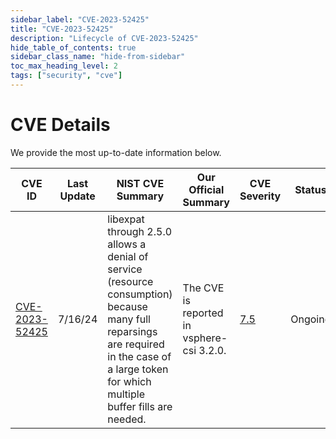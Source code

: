```yaml
---
sidebar_label: "CVE-2023-52425"
title: "CVE-2023-52425"
description: "Lifecycle of CVE-2023-52425"
hide_table_of_contents: true
sidebar_class_name: "hide-from-sidebar"
toc_max_heading_level: 2
tags: ["security", "cve"]
---
```


# CVE Details

We provide the most up-to-date information below.

| CVE ID                                                            | Last Update | NIST CVE Summary                                                                                                                                                                            | Our Official Summary                      | CVE Severity                                           | Status  |
| ----------------------------------------------------------------- | ----------- | ------------------------------------------------------------------------------------------------------------------------------------------------------------------------------------------- | ----------------------------------------- | ------------------------------------------------------ | ------- |
| [CVE-2023-52425](https://nvd.nist.gov/vuln/detail/CVE-2023-52425) | 7/16/24     | libexpat through 2.5.0 allows a denial of service (resource consumption) because many full reparsings are required in the case of a large token for which multiple buffer fills are needed. | The CVE is reported in vsphere-csi 3.2.0. | [7.5](https://nvd.nist.gov/vuln/detail/CVE-2023-52425) | Ongoing |

